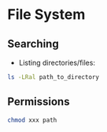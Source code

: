 # File System

## Searching

- Listing directories/files:

```bash
ls -LRal path_to_directory
```

## Permissions

```bash
chmod xxx path
```
